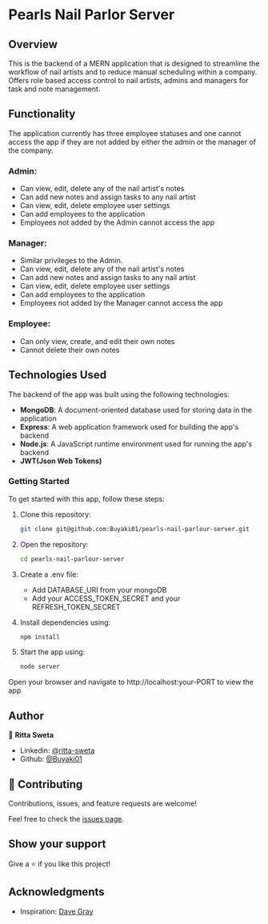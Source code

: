 # Pearls Nail Parlor Server

## Overview
This is the backend of a MERN application that is designed to streamline the workflow of nail artists and to reduce manual scheduling within a company. Offers role based access control to nail artists, admins and managers for task and note management.

## Functionality
The application currently has three employee statuses and one cannot access the app if they are not added by either the admin or the manager of the company.

### Admin:
- Can view, edit, delete any of the nail artist's notes
- Can add new notes and assign tasks to any nail artist
- Can view, edit, delete employee user settings
- Can add employees to the application
- Employees not added by the Admin cannot access the app

### Manager:
- Similar privileges to the Admin.
- Can view, edit, delete any of the nail artist's notes
- Can add new notes and assign tasks to any nail artist
- Can view, edit, delete employee user settings
- Can add employees to the application
- Employees not added by the Manager cannot access the app

### Employee:
- Can only view, create, and edit their own notes
- Cannot delete their own notes

## Technologies Used
The backend of the app was built using the following technologies:

- **MongoDB**: A document-oriented database used for storing data in the application
- **Express**: A web application framework used for building the app's backend
- **Node.js**: A JavaScript runtime environment used for running the app's backend
- **JWT(Json Web Tokens)**

### Getting Started
To get started with this app, follow these steps:

1. Clone this repository: 
    ```bash 
    git clone git@github.com:Buyaki01/pearls-nail-parlour-server.git
    ```

2. Open the repository: 
    ```bash 
    cd pearls-nail-parlour-server
    ```

3. Create a .env file: 

   * Add DATABASE_URI from your mongoDB
   * Add your ACCESS_TOKEN_SECRET and your REFRESH_TOKEN_SECRET

4. Install dependencies using: 
    ```bash 
    npm install
    ```

5. Start the app using: 
    ```bash 
    node server
    ``` 

  Open your browser and navigate to http://localhost:your-PORT to view the app

## Author
👤 **Ritta Sweta**

- Linkedin: [@ritta-sweta](https://www.linkedin.com/in/ritta-sweta/)
- Github: [@Buyaki01](https://github.com/Buyaki01)

## 🤝 Contributing

Contributions, issues, and feature requests are welcome!

Feel free to check the [issues page](https://github.com/Buyaki01/pearls-nail-parlour-server/issues).

## Show your support

Give a ⭐️ if you like this project!

## Acknowledgments
- Inspiration: [Dave Gray](https://www.youtube.com/@DaveGrayTeachesCode)